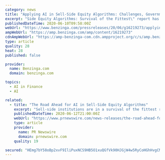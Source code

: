 ```yaml
---
category: news
title: "Applying AI in Sell-Side Equity Algorithms: Challenges, Government Concerns and Case Studies"
excerpt: "Side Equity Algorithms: Survival of the Fittest\" report has been added to ResearchAndMarkets.com's offering. Sell-side institutions are in a survival of the fittest race for the top spot in clients' algo wheels."
publishedDateTime: 2020-06-10T09:58:00Z
webUrl: "https://www.benzinga.com/pressreleases/20/06/g16219273/applying-ai-in-sell-side-equity-algorithms-challenges-government-concerns-and-case-studies"
ampWebUrl: "https://amp.benzinga.com/amp/content/16219273"
cdnAmpWebUrl: "https://amp-benzinga-com.cdn.ampproject.org/c/s/amp.benzinga.com/amp/content/16219273"
type: article
quality: 28
heat: 28
published: false

provider:
  name: Benzinga.com
  domain: benzinga.com

topics:
  - AI in Finance
  - AI

related:
  - title: "The Road Ahead for AI in Sell-Side Equity Algorithms"
    excerpt: "Sell-side institutions are in a survival of the fittest race for the top spot in clients' algo wheels. After interviewing 50 AI algorithm experts from the buy-side, sell-side, and fintech vendors - as well as producing AI algo ecosystem case studies on U.S., European, and Asian banks - researchers gained depth and breadth of insight leading to ..."
    publishedDateTime: 2020-06-12T21:00:00Z
    webUrl: "https://www.prnewswire.com/news-releases/the-road-ahead-for-ai-in-sell-side-equity-algorithms-301075164.html"
    type: article
    provider:
      name: PR Newswire
      domain: prnewswire.com
    quality: 19

secured: "HEmg7bY58oBp2xvF9IliPuxNCS9HB5O1xuQGfVk90HJGjW4w5RyCoHGhHvgCM3r/0G3ekIcPg8WfmxFsNyOvE44euXasTlRnZLshjIljps4yitVu8bSOISoMmYXMpRl7TPkPHEz5rWQ4ySEfnnEP7PrNFX3R4NuU9g+/8qE/cEYIM8sjNdyjUnS5z+95bcpE9AcE/cgIvrGSxa5ZRvfjoB+FAlSb8/24UVJGCzAxhM92cWGkhYVzMBzQibgbym+RCg7rd+KcCHL3EkPS90FyabNJ/9QmY2aA3lm/r0SpifTLekl8JZkaq/XXHw7vn0Lr;gdnyIDpH1qXR6wiYCvU/Qg=="
---
```


